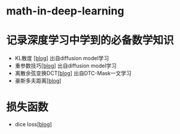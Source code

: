 # math-in-deep-learning
# 记录深度学习中学到的必备数学知识
* KL散度 [[blog]](https://zhuanlan.zhihu.com/p/438129018) 出自diffusion model学习
* 重参数技巧[[blog]](https://juejin.cn/post/7213239578664157221)  出自diffusion model学习
* 离散余弦变换DCT[[blog]](https://zhuanlan.zhihu.com/p/85299446) 出自DTC-Mask一文学习
* 豪斯多夫距离[[blog]](https://zhuanlan.zhihu.com/p/351921396)

# 损失函数
* dice loss[[blog]](https://zhuanlan.zhihu.com/p/269592183)

